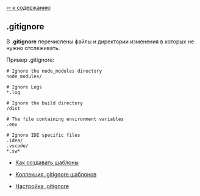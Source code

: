 [&#8678; к содержанию](./readme.md)

## .gitignore

В **.gitignore** перечислены файлы и директории изменения в которых не нужно отслеживать.

Пример .gitignore:

```bash=
# Ignore the node_modules directory
node_modules/

# Ignore Logs
*.log

# Ignore the build directory
/dist

# The file containing environment variables 
.env

# Ignore IDE specific files
.idea/
.vscode/
*.sw*
```

* [Как создавать шаблоны](https://git-scm.com/docs/gitignore)

* [Коллекция .gitignore шаблонов](https://github.com/github/gitignore)

* [Настройка .gitignore](https://docs.github.com/en/github/using-git/ignoring-files)
